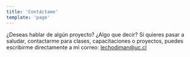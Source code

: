 ```yaml
---
title: 'Contáctame'
template: 'page'
---
```


¿Deseas hablar de algún proyecto? ¿Algo que decir? Si quieres pasar a saludar, contactarme para clases, capacitaciones o proyectos, puedes escribirme directamente a mi correo: [lechodiman@uc.cl](mailto:lechodiman@uc.cl)
